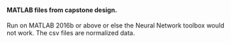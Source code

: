 #### MATLAB files from capstone design. 

Run on MATLAB 2016b or above or else the Neural Network toolbox would not work. The csv files are normalized data.
